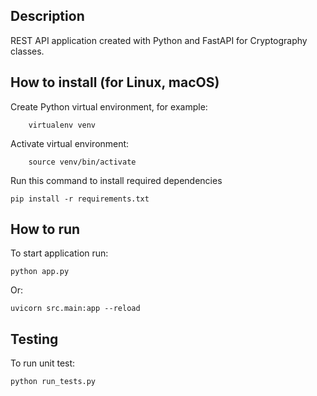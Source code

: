 ## Description

REST API application created with Python and FastAPI for Cryptography classes.



## How to install (for Linux, macOS)

Create Python virtual environment, for example:

        virtualenv venv

Activate virtual environment:

        source venv/bin/activate

Run this command to install required dependencies

    pip install -r requirements.txt



## How to run

To start application run:

    python app.py

Or:

    uvicorn src.main:app --reload



## Testing

To run unit test:

    python run_tests.py
